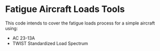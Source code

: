 # Fatigue Aircraft Loads Tools

This code intends to cover the fatigue loads process for a simple aircraft using:
-   AC 23-13A
-   TWIST Standardized Load Spectrum